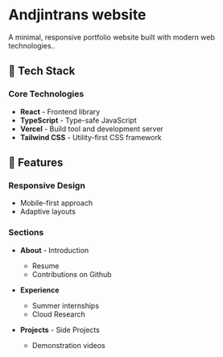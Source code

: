 # Andjintrans website

A minimal, responsive portfolio website built with modern web technologies..

## 🚀 Tech Stack

### Core Technologies

- **React** - Frontend library
- **TypeScript** - Type-safe JavaScript
- **Vercel** - Build tool and development server
- **Tailwind CSS** - Utility-first CSS framework

## 🎯 Features

### Responsive Design

- Mobile-first approach
- Adaptive layouts

### Sections

- **About** - Introduction

  - Resume
  - Contributions on Github

- **Experience**

  - Summer internships
  - Cloud Research

- **Projects** - Side Projects
  - Demonstration videos
